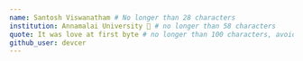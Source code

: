 ```yaml
---
name: Santosh Viswanatham # No longer than 28 characters
institution: Annamalai University 🚩 # no longer than 58 characters
quote: It was love at first byte # no longer than 100 characters, avoid using quotes(") to guarantee the format remains the same.
github_user: devcer
---
```

